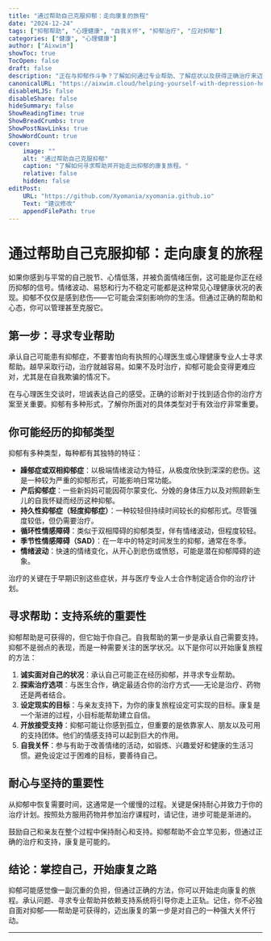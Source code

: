 ```yaml
---
title: "通过帮助自己克服抑郁：走向康复的旅程"
date: "2024-12-24"
tags: ["抑郁帮助", "心理健康", "自我关怀", "抑郁治疗", "应对抑郁"]
categories: ["健康", "心理健康"]
author: ["Aixwim"]
showToc: true
TocOpen: false
draft: false
description: "正在与抑郁作斗争？了解如何通过专业帮助、了解症状以及获得正确治疗来迈出康复的第一步。"
canonicalURL: "https://aixwim.cloud/helping-yourself-with-depression-help"
disableHLJS: false
disableShare: false
hideSummary: false
ShowReadingTime: true
ShowBreadCrumbs: true
ShowPostNavLinks: true
ShowWordCount: true
cover:
    image: ""
    alt: "通过帮助自己克服抑郁"
    caption: "了解如何寻求帮助并开始走出抑郁的康复旅程。"
    relative: false
    hidden: false
editPost:
    URL: "https://github.com/Xyomania/xyomania.github.io"
    Text: "建议修改"
    appendFilePath: true
---
```


# 通过帮助自己克服抑郁：走向康复的旅程

如果你感到与平常的自己脱节、心情低落，并被负面情绪压倒，这可能是你正在经历抑郁的信号。情绪波动、易怒和行为不稳定可能都是这种常见心理健康状况的表现。抑郁不仅仅是感到悲伤——它可能会深刻影响你的生活。但通过正确的帮助和心态，你可以管理甚至克服它。

## 第一步：寻求专业帮助

承认自己可能患有抑郁症，不要害怕向有执照的心理医生或心理健康专业人士寻求帮助。越早采取行动，治疗就越容易。如果不及时治疗，抑郁可能会变得更难应对，尤其是在自我欺骗的情况下。

在与心理医生交谈时，坦诚表达自己的感受。正确的诊断对于找到适合你的治疗方案至关重要。抑郁有多种形式，了解你所面对的具体类型对于有效治疗非常重要。

## 你可能经历的抑郁类型

抑郁有多种类型，每种都有其独特的特征：

- **躁郁症或双相抑郁症**：以极端情绪波动为特征，从极度欣快到深深的悲伤。这是一种较为严重的抑郁形式，可能影响日常功能。
- **产后抑郁症**：一些新妈妈可能因荷尔蒙变化、分娩的身体压力以及对照顾新生儿的自我怀疑而经历这种抑郁。
- **持久性抑郁症（轻度抑郁症）**：一种较轻但持续时间较长的抑郁形式。尽管强度较低，但仍需要治疗。
- **循环性情感障碍**：类似于双相障碍的抑郁类型，伴有情绪波动，但程度较轻。
- **季节性情感障碍（SAD）**：在一年中的特定时间发生的抑郁，通常在冬季。
- **情绪波动**：快速的情绪变化，从开心到悲伤或愤怒，可能是潜在抑郁障碍的迹象。

治疗的关键在于早期识别这些症状，并与医疗专业人士合作制定适合你的治疗计划。

## 寻求帮助：支持系统的重要性

抑郁帮助是可获得的，但它始于你自己。自我帮助的第一步是承认自己需要支持。抑郁不是弱点的表现，而是一种需要关注的医学状况。以下是你可以开始康复旅程的方法：

1. **诚实面对自己的状况**：承认自己可能正在经历抑郁，并寻求专业帮助。
2. **探索治疗选项**：与医生合作，确定最适合你的治疗方式——无论是治疗、药物还是两者结合。
3. **设定现实的目标**：与亲友支持下，为你的康复旅程设定可实现的目标。康复是一个渐进的过程，小目标能帮助建立自信。
4. **开放接受支持**：抑郁可能让你感到孤立，但重要的是依靠家人、朋友以及可用的支持团体。他们的情感支持可以起到巨大的作用。
5. **自我关怀**：参与有助于改善情绪的活动，如锻炼、兴趣爱好和健康的生活习惯。避免设定过于困难的目标，要善待自己。

## 耐心与坚持的重要性

从抑郁中恢复需要时间，这通常是一个缓慢的过程。关键是保持耐心并致力于你的治疗计划。按照处方服用药物并参加治疗课程时，请记住，进步可能是渐进的。

鼓励自己和亲友在整个过程中保持耐心和支持。抑郁帮助不会立竿见影，但通过正确的治疗和支持，康复是可能的。

## 结论：掌控自己，开始康复之路

抑郁可能感觉像一副沉重的负担，但通过正确的方法，你可以开始走向康复的旅程。承认问题、寻求专业帮助并依赖支持系统将引导你走上正轨。记住，你不必独自面对抑郁——帮助是可获得的，迈出康复的第一步是对自己的一种强大关怀行动。

---
